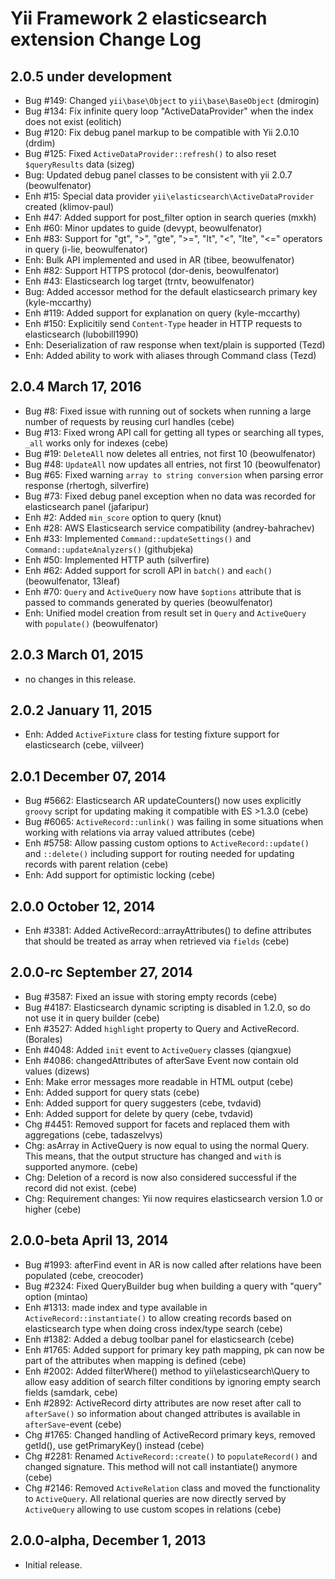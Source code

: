 Yii Framework 2 elasticsearch extension Change Log
==================================================

2.0.5 under development
-----------------------

- Bug #149: Changed `yii\base\Object` to `yii\base\BaseObject` (dmirogin)
- Bug #134: Fix infinite query loop "ActiveDataProvider" when the index does not exist (eolitich)
- Bug #120: Fix debug panel markup to be compatible with Yii 2.0.10 (drdim)
- Bug #125: Fixed `ActiveDataProvider::refresh()` to also reset `$queryResults` data (sizeg)
- Bug: Updated debug panel classes to be consistent with yii 2.0.7 (beowulfenator)
- Enh #15: Special data provider `yii\elasticsearch\ActiveDataProvider` created (klimov-paul)
- Enh #47: Added support for post_filter option in search queries (mxkh)
- Enh #60: Minor updates to guide (devypt, beowulfenator)
- Enh #83: Support for "gt", ">", "gte", ">=", "lt", "<", "lte", "<=" operators in query (i-lie, beowulfenator)
- Enh: Bulk API implemented and used in AR (tibee, beowulfenator)
- Enh #82: Support HTTPS protocol (dor-denis, beowulfenator)
- Enh #43: Elasticsearch log target (trntv, beowulfenator)
- Bug: Added accessor method for the default elasticsearch primary key (kyle-mccarthy)
- Enh #119: Added support for explanation on query (kyle-mccarthy)
- Enh #150: Explicitily send `Content-Type` header in HTTP requests to elasticsearch (lubobill1990)
- Enh: Deserialization of raw response when text/plain is supported (Tezd)
- Enh: Added ability to work with aliases through Command class (Tezd)


2.0.4 March 17, 2016
--------------------

- Bug #8: Fixed issue with running out of sockets when running a large number of requests by reusing curl handles (cebe)
- Bug #13: Fixed wrong API call for getting all types or searching all types, `_all` works only for indexes (cebe)
- Bug #19: `DeleteAll` now deletes all entries, not first 10 (beowulfenator)
- Bug #48: `UpdateAll` now updates all entries, not first 10 (beowulfenator)
- Bug #65: Fixed warning `array to string conversion` when parsing error response (rhertogh, silverfire)
- Bug #73: Fixed debug panel exception when no data was recorded for elasticsearch panel (jafaripur)
- Enh #2: Added `min_score` option to query (knut)
- Enh #28: AWS Elasticsearch service compatibility (andrey-bahrachev)
- Enh #33: Implemented `Command::updateSettings()` and `Command::updateAnalyzers()` (githubjeka)
- Enh #50: Implemented HTTP auth (silverfire)
- Enh #62: Added support for scroll API in `batch()` and `each()` (beowulfenator, 13leaf)
- Enh #70: `Query` and `ActiveQuery` now have `$options` attribute that is passed to commands generated by queries (beowulfenator)
- Enh: Unified model creation from result set in `Query` and `ActiveQuery` with `populate()` (beowulfenator)


2.0.3 March 01, 2015
--------------------

- no changes in this release.


2.0.2 January 11, 2015
----------------------

- Enh: Added `ActiveFixture` class for testing fixture support for elasticsearch (cebe, viilveer)


2.0.1 December 07, 2014
-----------------------

- Bug #5662: Elasticsearch AR updateCounters() now uses explicitly `groovy` script for updating making it compatible with ES >1.3.0 (cebe)
- Bug #6065: `ActiveRecord::unlink()` was failing in some situations when working with relations via array valued attributes (cebe)
- Enh #5758: Allow passing custom options to `ActiveRecord::update()` and `::delete()` including support for routing needed for updating records with parent relation (cebe)
- Enh: Add support for optimistic locking (cebe)


2.0.0 October 12, 2014
----------------------

- Enh #3381: Added ActiveRecord::arrayAttributes() to define attributes that should be treated as array when retrieved via `fields` (cebe)


2.0.0-rc September 27, 2014
---------------------------

- Bug #3587: Fixed an issue with storing empty records (cebe)
- Bug #4187: Elasticsearch dynamic scripting is disabled in 1.2.0, so do not use it in query builder (cebe)
- Enh #3527: Added `highlight` property to Query and ActiveRecord. (Borales)
- Enh #4048: Added `init` event to `ActiveQuery` classes (qiangxue)
- Enh #4086: changedAttributes of afterSave Event now contain old values (dizews)
- Enh: Make error messages more readable in HTML output (cebe)
- Enh: Added support for query stats (cebe)
- Enh: Added support for query suggesters (cebe, tvdavid)
- Enh: Added support for delete by query (cebe, tvdavid)
- Chg #4451: Removed support for facets and replaced them with aggregations (cebe, tadaszelvys)
- Chg: asArray in ActiveQuery is now equal to using the normal Query. This means, that the output structure has changed and `with` is supported anymore. (cebe)
- Chg: Deletion of a record is now also considered successful if the record did not exist. (cebe)
- Chg: Requirement changes: Yii now requires elasticsearch version 1.0 or higher (cebe)


2.0.0-beta April 13, 2014
-------------------------

- Bug #1993: afterFind event in AR is now called after relations have been populated (cebe, creocoder)
- Bug #2324: Fixed QueryBuilder bug when building a query with "query" option (mintao)
- Enh #1313: made index and type available in `ActiveRecord::instantiate()` to allow creating records based on elasticsearch type when doing cross index/type search (cebe)
- Enh #1382: Added a debug toolbar panel for elasticsearch (cebe)
- Enh #1765: Added support for primary key path mapping, pk can now be part of the attributes when mapping is defined (cebe)
- Enh #2002: Added filterWhere() method to yii\elasticsearch\Query to allow easy addition of search filter conditions by ignoring empty search fields (samdark, cebe)
- Enh #2892: ActiveRecord dirty attributes are now reset after call to `afterSave()` so information about changed attributes is available in `afterSave`-event (cebe)
- Chg #1765: Changed handling of ActiveRecord primary keys, removed getId(), use getPrimaryKey() instead (cebe)
- Chg #2281: Renamed `ActiveRecord::create()` to `populateRecord()` and changed signature. This method will not call instantiate() anymore (cebe)
- Chg #2146: Removed `ActiveRelation` class and moved the functionality to `ActiveQuery`.
             All relational queries are now directly served by `ActiveQuery` allowing to use
             custom scopes in relations (cebe)


2.0.0-alpha, December 1, 2013
-----------------------------

- Initial release.

